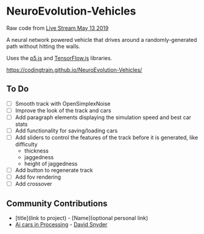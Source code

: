 # NeuroEvolution-Vehicles

Raw code from [Live Stream May 13 2019](https://youtu.be/mXDrH0wStHs?t=1568)

A neural network powered vehicle that drives around a randomly-generated path without hitting the walls.

Uses the [p5.js](https://p5js.org/) and [TensorFlow.js](https://www.tensorflow.org/js) libraries.

https://codingtrain.github.io/NeuroEvolution-Vehicles/

## To Do
- [ ] Smooth track with OpenSimplexNoise
- [ ] Improve the look of the track and cars
- [ ] Add paragraph elements displaying the simulation speed and best car stats
- [ ] Add functionality for saving/loading cars
- [ ] Add sliders to control the features of the track before it is generated, like difficulty
  * thickness
  * jaggedness
  * height of jaggedness
- [ ] Add button to regenerate track
- [ ] Add fov rendering
- [ ] Add crossover

## Community Contributions
* [title](link to project) - [Name](optional personal link)
* [Ai cars in Processing](https://www.youtube.com/watch?v=-VHdAQHhgdA&t=151s) - [David Snyder](http://gypsydangerous.xyz/)  

